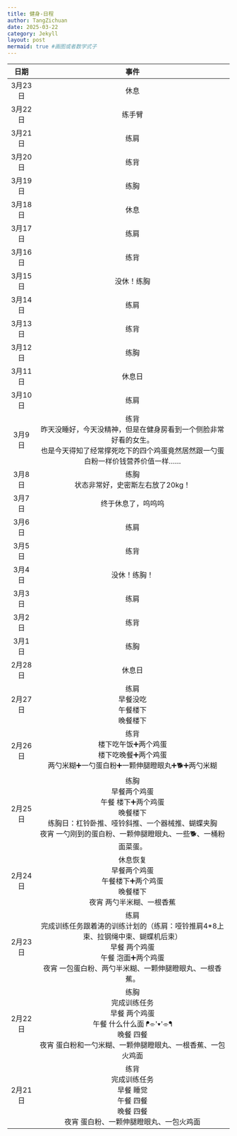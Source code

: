 ```yaml
---
title: 健身-日程
author: TangZichuan
date: 2025-03-22
category: Jekyll
layout: post
mermaid: true #画图或者数学式子
---
```


<div class="table-wrapper" markdown="block">

|  日期   |                             事件                             |
| :-----: | :----------------------------------------------------------: |
| 3月23日 |                             休息                             |
| 3月22日 |                            练手臂                            |
| 3月21日 |                             练肩                             |
| 3月20日 |                             练背                             |
| 3月19日 |                             练胸                             |
| 3月18日 |                             休息                             |
| 3月17日 |                             练肩                             |
| 3月16日 |                             练背                             |
| 3月15日 |                          没休！练胸                          |
| 3月14日 |                             练肩                             |
| 3月13日 |                             练背                             |
| 3月12日 |                             练胸                             |
| 3月11日 |                            休息日                            |
| 3月10日 |                             练肩                             |
| 3月9日  | 练背<br />昨天没睡好，今天没精神，但是在健身房看到一个侧脸非常好看的女生。<br/>也是今天得知了经常撑死吃下的四个鸡蛋竟然居然跟一勺蛋白粉一样价钱营养价值一样…… |
| 3月8日  |          练胸<br />状态非常好，史密斯左右放了20kg！          |
| 3月7日  |                      终于休息了，呜呜呜                      |
| 3月6日  |                             练肩                             |
| 3月5日  |                             练背                             |
| 3月4日  |                         没休！练胸！                         |
| 3月3日  |                             练肩                             |
| 3月2日  |                             练背                             |
| 3月1日  |                             练胸                             |
| 2月28日 |                            休息日                            |
| 2月27日 |        练肩<br />早餐没吃<br />午餐楼下<br />晚餐楼下        |
| 2月26日 | 练背<br />楼下吃午饭➕两个鸡蛋<br/>楼下吃晚餐➕两个鸡蛋<br/>两勺米糊➕一勺蛋白粉➕一颗伸腿瞪眼丸➕🐕➕两勺米糊 |
| 2月25日 | 练胸<br />早餐两个鸡蛋<br/>午餐 楼下➕两个鸡蛋<br/>晚餐楼下<br/>练胸日：杠铃卧推、哑铃斜推、一个器械推、蝴蝶夹胸<br/>夜宵 一勺刚到的蛋白粉、一颗伸腿瞪眼丸、一些🐕、一桶粉面菜蛋。 |
| 2月24日 | 休息恢复<br/>早餐两个鸡蛋<br/>午餐楼下➕两个鸡蛋<br/>晚餐楼下<br/>夜宵 两勺半米糊、一根香蕉 |
| 2月23日 | 练肩<br />完成训练任务跟着涛的训练计划的（练肩：哑铃推肩4*8上束、拉钢绳中束、蝴蝶机后束）<br/>早餐 两个鸡蛋<br/>午餐 泡面➕两个鸡蛋<br/>夜宵 一包蛋白粉、两勺半米糊、一颗伸腿瞪眼丸、一根香蕉。 |
| 2月22日 | 练胸<br />完成训练任务<br/>早餐 两个鸡蛋<br/>午餐 什么什么面 ᖰ⌯'▾'⌯ᖳ<br/>晚餐 四餐<br/>夜宵 蛋白粉和一勺米糊、一颗伸腿瞪眼丸、一根香蕉、一包火鸡面 |
| 2月21日 | 练背<br/>完成训练任务<br/>早餐 睡觉<br/>午餐 四餐<br/>晚餐 四餐<br/>夜宵 蛋白粉、一颗伸腿瞪眼丸、一包火鸡面 |

